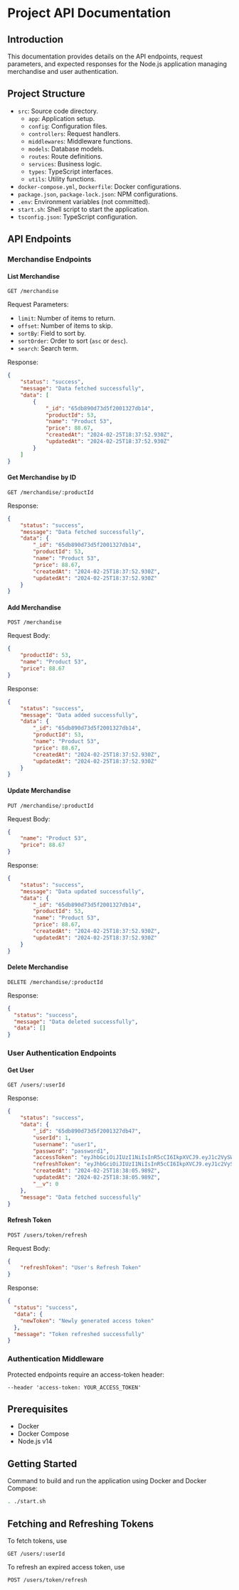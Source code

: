 # Project API Documentation

## Introduction

This documentation provides details on the API endpoints, request parameters, and expected responses for the Node.js application managing merchandise and user authentication.

## Project Structure

- `src`: Source code directory.
    - `app`: Application setup.
    - `config`: Configuration files.
    - `controllers`: Request handlers.
    - `middlewares`: Middleware functions.
    - `models`: Database models.
    - `routes`: Route definitions.
    - `services`: Business logic.
    - `types`: TypeScript interfaces.
    - `utils`: Utility functions.
- `docker-compose.yml`, `Dockerfile`: Docker configurations.
- `package.json`, `package-lock.json`: NPM configurations.
- `.env`: Environment variables (not committed).
- `start.sh`: Shell script to start the application.
- `tsconfig.json`: TypeScript configuration.

## API Endpoints

### Merchandise Endpoints

#### List Merchandise

`GET /merchandise`

Request Parameters:

- `limit`: Number of items to return.
- `offset`: Number of items to skip.
- `sortBy`: Field to sort by.
- `sortOrder`: Order to sort (`asc` or `desc`).
- `search`: Search term.

Response:

```json
{
    "status": "success",
    "message": "Data fetched successfully",
    "data": [
        {
            "_id": "65db890d73d5f2001327db14",
            "productId": 53,
            "name": "Product 53",
            "price": 88.67,
            "createdAt": "2024-02-25T18:37:52.930Z",
            "updatedAt": "2024-02-25T18:37:52.930Z"
        }
    ]
}
```


#### Get Merchandise by ID
`GET /merchandise/:productId`

Response:

```json
{
    "status": "success",
    "message": "Data fetched successfully",
    "data": {
        "_id": "65db890d73d5f2001327db14",
        "productId": 53,
        "name": "Product 53",
        "price": 88.67,
        "createdAt": "2024-02-25T18:37:52.930Z",
        "updatedAt": "2024-02-25T18:37:52.930Z"
    }
}
```

#### Add Merchandise
`POST /merchandise`

Request Body:

```json
{
    "productId": 53,
    "name": "Product 53",
    "price": 88.67
}
```

Response:

```json
{
    "status": "success",
    "message": "Data added successfully",
    "data": {
        "_id": "65db890d73d5f2001327db14",
        "productId": 53,
        "name": "Product 53",
        "price": 88.67,
        "createdAt": "2024-02-25T18:37:52.930Z",
        "updatedAt": "2024-02-25T18:37:52.930Z"
    }
}
```


#### Update Merchandise
`PUT /merchandise/:productId`

Request Body:

```json
{
    "name": "Product 53",
    "price": 88.67
}
```

Response:

```json
{
    "status": "success",
    "message": "Data updated successfully",
    "data": {
        "_id": "65db890d73d5f2001327db14",
        "productId": 53,
        "name": "Product 53",
        "price": 88.67,
        "createdAt": "2024-02-25T18:37:52.930Z",
        "updatedAt": "2024-02-25T18:37:52.930Z"
    }
}
```


#### Delete Merchandise
`DELETE /merchandise/:productId`

Response:

```json
{
  "status": "success",
  "message": "Data deleted successfully",
  "data": []
}
```



### User Authentication Endpoints

#### Get User
`GET /users/:userId`

Response:

```json
{
    "status": "success",
    "data": {
        "_id": "65db890d73d5f2001327db47",
        "userId": 1,
        "username": "user1",
        "password": "password1",
        "accessToken": "eyJhbGciOiJIUzI1NiIsInR5cCI6IkpXVCJ9.eyJ1c2VySWQiOjEsIm5hbWUiOiJ1c2VyMSIsImlhdCI6MTcwODg4NjI3MiwiZXhwIjoxNzA5MDU5MDcyfQ.nn7eWTfwY8SQMLeUXcozDMZ1sbNoBX1C77myx9KWaz0",
        "refreshToken": "eyJhbGciOiJIUzI1NiIsInR5cCI6IkpXVCJ9.eyJ1c2VySWQiOjEsIm5hbWUiOiJ1c2VyMSIsImlhdCI6MTcwODg4NjI3MiwiZXhwIjoxNzA5NDkxMDcyfQ.cawAQmFv8BK11Q6H_89ryX5SglyfHNjnTwFkoG_rOFo",
        "createdAt": "2024-02-25T18:38:05.989Z",
        "updatedAt": "2024-02-25T18:38:05.989Z",
        "__v": 0
    },
    "message": "Data fetched successfully"
}
```


#### Refresh Token
`POST /users/token/refresh`

Request Body:

```json
{
    "refreshToken": "User's Refresh Token"
} 
```

Response:

```json
{
  "status": "success",
  "data": {
    "newToken": "Newly generated access token"
  },
  "message": "Token refreshed successfully"
}
```



### Authentication Middleware

Protected endpoints require an access-token header:

```http request
--header 'access-token: YOUR_ACCESS_TOKEN'
```


## Prerequisites

- Docker
- Docker Compose
- Node.js v14


## Getting Started


Command to build and run the application using Docker and Docker Compose:

```sh
. ./start.sh
```


## Fetching and Refreshing Tokens

To fetch tokens, use 

`GET /users/:userId`

To refresh an expired access token, use

`POST /users/token/refresh`
